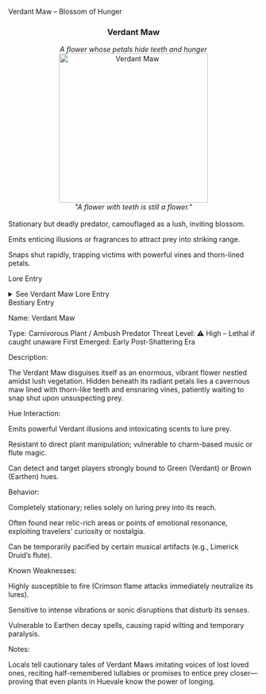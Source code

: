 Verdant Maw – Blossom of Hunger

<div align="center">
  <h3>Verdant Maw</h3>
  <i>A flower whose petals hide teeth and hunger</i></br>
  <img src="../../assets/monsters/verdant-maw.png" alt="Verdant Maw" width="300">
  </br><i>"A flower with teeth is still a flower."</i></br></br>
</div>Stationary but deadly predator, camouflaged as a lush, inviting blossom.

Emits enticing illusions or fragrances to attract prey into striking range.

Snaps shut rapidly, trapping victims with powerful vines and thorn-lined petals.


Lore Entry

<details><summary>See Verdant Maw Lore Entry</summary>Lore Entry: Field notes from the Herbalist Codex of Chartreuse Initiate, Sapreach Expedition

> "Our scouts spoke excitedly of finding a flower larger and more radiant than any before—blooming in colors vibrant enough to eclipse the dawn itself. I was suspicious; beauty so pronounced always has a hidden cost."



> "We approached carefully, yet even caution felt foolish as the bloom shimmered gently, exuding a fragrance that numbed our fears. Then came the whispers, soft promises and visions of memories we longed to relive. It was the flower speaking in illusions, luring us deeper."



> "My trance broke only when I saw the petals twitch, revealing rows of thorn-teeth lining the maw beneath. By then, our guide had already reached out his hand. The flower’s embrace was instant, final—a silent snap followed by dragging vines pulling his still-struggling form underground."



> "Never trust beauty too bright or fragrance too sweet. The Verdant Maw feeds on desires just as readily as flesh, and Huevale is full of desires."



> — Chartreuse Initiate, final entry before abandoning Sapreach Expedition



</details>Bestiary Entry

Name:	Verdant Maw

Type:	Carnivorous Plant / Ambush Predator
Threat Level:	⚠️ High – Lethal if caught unaware
First Emerged:	Early Post-Shattering Era


Description:

The Verdant Maw disguises itself as an enormous, vibrant flower nestled amidst lush vegetation. Hidden beneath its radiant petals lies a cavernous maw lined with thorn-like teeth and ensnaring vines, patiently waiting to snap shut upon unsuspecting prey.

Hue Interaction:

Emits powerful Verdant illusions and intoxicating scents to lure prey.

Resistant to direct plant manipulation; vulnerable to charm-based music or flute magic.

Can detect and target players strongly bound to Green (Verdant) or Brown (Earthen) hues.


Behavior:

Completely stationary; relies solely on luring prey into its reach.

Often found near relic-rich areas or points of emotional resonance, exploiting travelers’ curiosity or nostalgia.

Can be temporarily pacified by certain musical artifacts (e.g., Limerick Druid’s flute).


Known Weaknesses:

Highly susceptible to fire (Crimson flame attacks immediately neutralize its lures).

Sensitive to intense vibrations or sonic disruptions that disturb its senses.

Vulnerable to Earthen decay spells, causing rapid wilting and temporary paralysis.


Notes:

Locals tell cautionary tales of Verdant Maws imitating voices of lost loved ones, reciting half-remembered lullabies or promises to entice prey closer—proving that even plants in Huevale know the power of longing.



